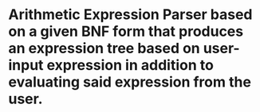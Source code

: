 # Arithmetic Expression Parser based on a given BNF form that produces an expression tree based on user-input expression in addition to evaluating said expression from the user.
